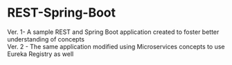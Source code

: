 # REST-Spring-Boot

Ver. 1- A sample REST and Spring Boot application created to foster better understanding of concepts
<br>
Ver. 2 - The same application modified using Microservices concepts to use Eureka Registry as well 
